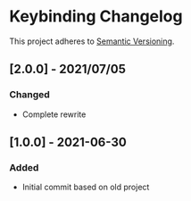# Keybinding Changelog

This project adheres to [Semantic Versioning](https://semver.org/spec/v2.0.0.html).

## [2.0.0] - 2021/07/05

### Changed

* Complete rewrite

## [1.0.0] - 2021-06-30

### Added

* Initial commit based on old project
